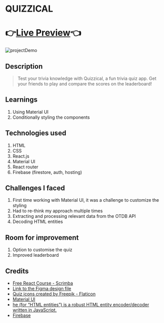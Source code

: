 # QUIZZICAL
# 👉[Live Preview](https://quizzical-37f30.web.app/)👈
![projectDemo](https://media.giphy.com/media/2ojJUhXk5kN9ottaAl/giphy.gif)

## Description
> Test your trivia knowledge with Quizzical, a fun trivia quiz app. Get your friends to play and compare the scores on the leaderboard! 

## Learnings
1. Using Material UI 
2. Conditionally styling the components

## Technologies used
1. HTML
2. CSS
3. React.js
4. Material UI
5. React router
6. Firebase (firestore, auth, hosting)

## Challenges I faced
1. First time working with Material UI, it was a challenge to customize the styling
2. Had to re-think my approach multiple times
3. Extracting and processing relevant data from the OTDB API
4. Decoding HTML entities

## Room for improvement
1. Option to customise the quiz
2. Improved leaderboard



## Credits
* <a href="https://scrimba.com/learn/learnreact" title="scrimba-react-course">Free React Course - Scrimba</a>
* <a href="https://www.figma.com/file/E9S5iPcm10f0RIHK8mCqKL/Quizzical-App?node-id=0%3A1" title="figma-file">Link to the Figma design file</a>
* <a href="https://www.flaticon.com/free-icons/quiz" title="quiz icons">Quiz icons created by Freepik - Flaticon</a>
* <a href="https://mui.com/" title="material-ui">Material UI</a>
* <a href="https://www.npmjs.com/package/he" title="html-encoder">he (for “HTML entities”) is a robust HTML entity encoder/decoder written in JavaScript.</a>
* <a href="https://firebase.google.com/" title="firebase">Firebase</a>
